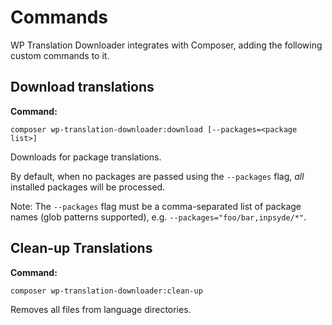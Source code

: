# Commands

WP Translation Downloader integrates with Composer, adding the following custom commands to it.

## Download translations

**Command:**
```shell
composer wp-translation-downloader:download [--packages=<package list>]
```

Downloads for package translations.

By default, when no packages are passed using the `--packages` flag, _all_ installed packages will be
processed.

Note: The `--packages` flag must be a comma-separated list of package names (glob patterns supported),
e.g. `--packages="foo/bar,inpsyde/*"`.

## Clean-up Translations

**Command:**
```shell
composer wp-translation-downloader:clean-up
```

Removes all files from language directories.